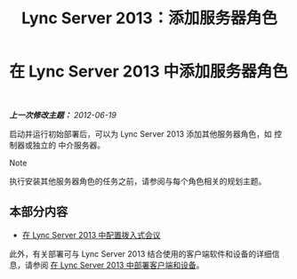 ﻿---
title: Lync Server 2013：添加服务器角色
TOCTitle: 添加服务器角色
ms:assetid: a8ff5f0b-50eb-43ff-941f-028e4383783c
ms:mtpsurl: https://technet.microsoft.com/zh-cn/library/Gg412794(v=OCS.15)
ms:contentKeyID: 49313864
ms.date: 05/19/2016
mtps_version: v=OCS.15
ms.translationtype: HT
---

# 在 Lync Server 2013 中添加服务器角色

 

_**上一次修改主题：** 2012-06-19_

启动并运行初始部署后，可以为 Lync Server 2013 添加其他服务器角色，如 控制器或独立的 中介服务器。

> [!NOTE]  
> 执行安装其他服务器角色的任务之前，请参阅与每个角色相关的规划主题。



## 本部分内容

  - [在 Lync Server 2013 中配置拨入式会议](lync-server-2013-configuring-dial-in-conferencing.md)

此外，有关部署可与 Lync Server 2013 结合使用的客户端软件和设备的详细信息，请参阅 [在 Lync Server 2013 中部署客户端和设备](lync-server-2013-deploying-clients-and-devices.md)。

